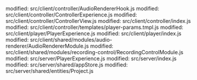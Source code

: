   modified:   src/client/controller/AudioRendererHook.js
  modified:   src/client/controller/ControllerExperience.js
  modified:   src/client/controller/ControllerView.js
  modified:   src/client/controller/index.js
  modified:   src/client/controller/templates/player-params.tmpl.js
  modified:   src/client/player/PlayerExperience.js
  modified:   src/client/player/index.js
  modified:   src/client/shared/modules/audio-renderer/AudioRendererModule.js
  modified:   src/client/shared/modules/recording-control/RecordingControlModule.js
  modified:   src/server/PlayerExperience.js
  modified:   src/server/index.js
  modified:   src/server/shared/appStore.js
  modified:   src/server/shared/entities/Project.js

